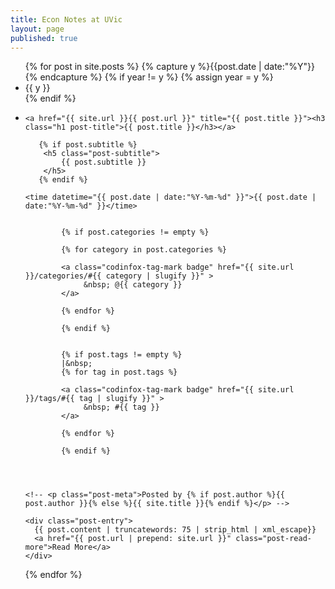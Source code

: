 ```yaml
---
title: Econ Notes at UVic
layout: page
published: true
---
```


<ul class="listing">
{% for post in site.posts %}
  {% capture y %}{{post.date | date:"%Y"}}{% endcapture %}
  {% if year != y %}
    {% assign year = y %}
    <li class="listing-seperator">{{ y }}</li>
  {% endif %}
  <li class="listing-item">

    <a href="{{ site.url }}{{ post.url }}" title="{{ post.title }}"><h3 class="h1 post-title">{{ post.title }}</h3></a>
       
       {% if post.subtitle %}
        <h5 class="post-subtitle">
            {{ post.subtitle }}
        </h5>
       {% endif %}    
    
    <time datetime="{{ post.date | date:"%Y-%m-%d" }}">{{ post.date | date:"%Y-%m-%d" }}</time>    

 
            {% if post.categories != empty %}
            
            {% for category in post.categories %}
	    
			<a class="codinfox-tag-mark badge" href="{{ site.url }}/categories/#{{ category | slugify }}" >
				 &nbsp; @{{ category }}
			</a>
			
            {% endfor %}
	    
            {% endif %}
	    
            
            {% if post.tags != empty %}
            |&nbsp;
            {% for tag in post.tags %}
	    
			<a class="codinfox-tag-mark badge" href="{{ site.url }}/tags/#{{ tag | slugify }}" >
				 &nbsp; #{{ tag }}
			</a>
			
            {% endfor %}
	    
            {% endif %}


	
	
    <!-- <p class="post-meta">Posted by {% if post.author %}{{ post.author }}{% else %}{{ site.title }}{% endif %}</p> -->

    <div class="post-entry">
      {{ post.content | truncatewords: 75 | strip_html | xml_escape}}
	  <a href="{{ post.url | prepend: site.url }}" class="post-read-more">Read More</a>
    </div>
  </li>
{% endfor %}
</ul>
